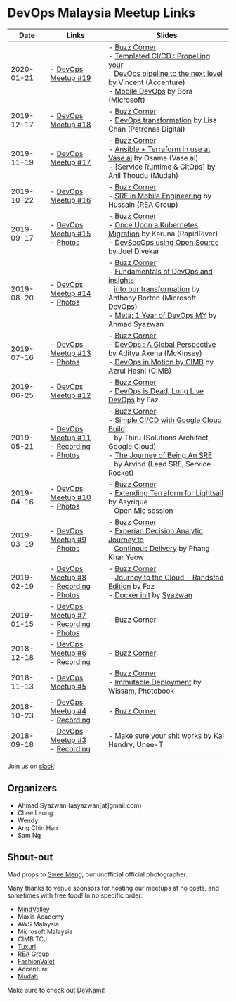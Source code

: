 # DevOps Malaysia Meetup Links

| Date       | Links                                                                                                                                                                                      | Slides                                                                                                                                                                                                                                                                                                                                                                                                                                       |
| ---------- | ------------------------------------------------------------------------------------------------------------------------------------------------------------------------------------------ | -------------------------------------------------------------------------------------------------------------------------------------------------------------------------------------------------------------------------------------------------------------------------------------------------------------------------------------------------------------------------------------------------------------------------------------------- |
| 2020-01-21 | - [DevOps Meetup #19](https://www.meetup.com/DevOpsMalaysia/events/267715153/)<br/>                                                                                                        | - [Buzz Corner](https://devops-my.github.io/meetup/buzz-2020-01.html)<br/>- [Templated CI/CD : Propelling your](#)<br/> &nbsp;&nbsp; [DevOps pipeline to the next level](#) by Vincent (Accenture)<br/>- [Mobile DevOps](#) by Bora (Microsoft)                                                                                                                                                                                              |
| 2019-12-17 | - [DevOps Meetup #18](https://www.meetup.com/DevOpsMalaysia/events/267089332/)<br/>                                                                                                        | - [Buzz Corner](https://devops-my.github.io/meetup/buzz-2019-12.html)<br/>- [DevOps transformation](#)  by Lisa Chan (Petronas Digital)                                                                                                                                                                                                                                                                                                      |
| 2019-11-19 | - [DevOps Meetup #17](https://www.meetup.com/DevOpsMalaysia/events/266430185/)<br/>                                                                                                        | - [Buzz Corner](https://devops-my.github.io/meetup/buzz-2019-11.html)<br/>- [Ansible + Terraform in use at Vase.ai](#) by Osama (Vase.ai)<br/>- [Service Runtime & GitOps] by Anil Thoudu (Mudah)                                                                                                                                                                                                                                            |
| 2019-10-22 | - [DevOps Meetup #16](https://www.meetup.com/DevOpsMalaysia/events/265462658/)<br/>                                                                                                        | - [Buzz Corner](https://devops-my.github.io/meetup/buzz-2019-10.html)<br/>- [SRE in Mobile Engineering](#) by Hussain (REA Group)                                                                                                                                                                                                                                                                                                            |
| 2019-09-17 | - [DevOps Meetup #15](https://www.meetup.com/DevOpsMalaysia/events/264711255/)<br/>- [Photos](https://photos.app.goo.gl/PXovbqd9GbAJjCM16)                                                 | - [Buzz Corner](https://devops-my.github.io/meetup/buzz-2019-09.html)<br/>- [Once Upon a Kubernetes Migration](#) by Karuna (RapidRiver)<br/>- [DevSecOps using Open Source](#) by Joel Divekar                                                                                                                                                                                                                                              |
| 2019-08-20 | - [DevOps Meetup #14](https://www.meetup.com/DevOpsMalaysia/events/263766084/)<br/>- [Photos](https://photos.app.goo.gl/eAsY8M9iDZ2Xynso6)                                                 | - [Buzz Corner](https://devops-my.github.io/meetup/buzz-2019-08.html)<br/>- [Fundamentals of DevOps and insights](https://www.azdevops.com/devopsmalaysia/DevOpsMY_DevOpsFundamentalsOurTransformation.pdf)<br/> &nbsp;&nbsp; [into our transformation](https://www.azdevops.com/devopsmalaysia/DevOpsMY_DevOpsFundamentalsOurTransformation.pdf) by Anthony Borton (Microsoft DevOps)<br/>- [Meta; 1 Year of DevOps MY](#) by Ahmad Syazwan |
| 2019-07-16 | - [DevOps Meetup #13](https://www.meetup.com/DevOpsMalaysia/events/262786312/)<br/>- [Photos](https://photos.app.goo.gl/8nTU4uEDVwaGLt4P9)                                                 | - [Buzz Corner](https://devops-my.github.io/meetup/buzz-2019-07.html)<br/>- [DevOps : A Global Perspective](#) by Aditya Axena (McKinsey)<br/>- [DevOps in Motion by CIMB](#) by Azrul Hasni (CIMB)                                                                                                                                                                                                                                          |
| 2019-06-25 | - [DevOps Meetup #12](https://www.meetup.com/DevOpsMalaysia/events/262438781/)                                                                                                             | - [Buzz Corner](https://devops-my.github.io/meetup/buzz-2019-06.html)<br/>- [DevOps is Dead, Long Live DevOps](#) by Faz                                                                                                                                                                                                                                                                                                                     |
| 2019-05-21 | - [DevOps Meetup #11](https://www.meetup.com/DevOpsMalaysia/events/261345037/)<br/>- [Recording](https://youtu.be/N8FI0qoouF8)<br/>- [Photos](https://photos.app.goo.gl/7aimGGeC8Ztxtygn6) | - [Buzz Corner](https://devops-my.github.io/meetup/buzz-2019-05.html)<br/>- [Simple CI/CD with Google Cloud Build](#) <br/>&nbsp;&nbsp; by Thiru (Solutions Architect, Google Cloud)<br/>- [The Journey of Being An SRE](#/) <br/>&nbsp;&nbsp; by Arvind (Lead SRE, Service Rocket)                                                                                                                                                          |
| 2019-04-16 | - [DevOps Meetup #10](https://www.meetup.com/DevOpsMalaysia/events/260505116/)<br/>- [Photos](https://photos.app.goo.gl/epJQrpfi8zyTEkBLA)                                                 | - [Buzz Corner](https://devops-my.github.io/meetup/buzz-2019-04.html)<br/>- [Extending Terraform for Lightsail](#) by Asyrique<br/> &nbsp;&nbsp; Open Mic session                                                                                                                                                                                                                                                                            |
| 2019-03-19 | - [DevOps Meetup #9](https://www.meetup.com/DevOpsMalaysia/events/259598260/)<br/>- [Photos](https://photos.app.goo.gl/wddTvKnp3Y5u6kq18)                                                  | - [Buzz Corner](https://devops-my.github.io/meetup/buzz-2019-03.html)<br/>- [Experian Decision Analytic Journey to](https://drive.google.com/open?id=1n1je9NU2tX-m3Gd9Fl152KYbmUXPQmv1)<br/> &nbsp;&nbsp; [Continous Delivery](https://drive.google.com/open?id=1n1je9NU2tX-m3Gd9Fl152KYbmUXPQmv1) by Phang Khar Yeow                                                                                                                        |
| 2019-02-19 | - [DevOps Meetup #8](https://www.meetup.com/DevOpsMalaysia/events/258929697/)<br/>- [Recording](https://youtu.be/1BU-zy9cjUY)<br/>- [Photos](https://photos.app.goo.gl/KFzVQ8osTdpjpDJ89)  | - [Buzz Corner](https://devops-my.github.io/meetup/buzz-2019-02.html)<br/>- [Journey to the Cloud - Randstad Edition](https://docs.google.com/presentation/d/1YBw8DTLYK8-9MrmENlO1NNYEjdGiCCSNbBnYaCYxJk8/edit?usp=sharing) by Faz<br/>- [Docker init](https://asyazwan.github.io/devopsmy-slides/docker-init.html) by [Syazwan](ibnusani.com)                                                                                               |
| 2019-01-15 | - [DevOps Meetup #7](https://www.meetup.com/DevOpsMalaysia/events/257897605/)<br/>- [Recording](https://youtu.be/TMJ1GRnRbgY)<br/>- [Photos](https://photos.app.goo.gl/6kJSmo6kigamDQMx5)  | - [Buzz Corner](https://devops-my.github.io/meetup/buzz-2019-01.html)                                                                                                                                                                                                                                                                                                                                                                        |
| 2018-12-18 | - [DevOps Meetup #6](https://www.meetup.com/DevOpsMalaysia/events/256936840/)<br/>- [Recording](https://youtu.be/7vtx980FyqY)                                                              | - [Buzz Corner](https://devops-my.github.io/meetup/buzz-2018-12.html)                                                                                                                                                                                                                                                                                                                                                                        |
| 2018-11-13 | - [DevOps Meetup #5](https://www.meetup.com/DevOpsMalaysia/events/255908972/)                                                                                                              | - [Buzz Corner](https://devops-my.github.io/meetup/buzz-2018-11.html)<br/>- [Immutable Deployment](https://docs.google.com/presentation/d/11p9b_BkEXVk-pzZCvWWIwk6d-w3TGZTrV56TL3ahZog/edit?usp=sharing) by Wissam, Photobook                                                                                                                                                                                                                |
| 2018-10-23 | - [DevOps Meetup #4](https://www.meetup.com/DevOpsMalaysia/events/255553444/)<br/>- [Recording](https://youtu.be/8J0zEI3Uc4A)                                                              | - [Buzz Corner](https://devops-my.github.io/meetup/buzz-2018-10.html)                                                                                                                                                                                                                                                                                                                                                                        |
| 2018-09-18 | - [DevOps Meetup #3](https://www.meetup.com/DevOpsMalaysia/events/254213112/)<br/>- [Recording](https://youtu.be/8J0zEI3Uc4A)                                                              | - [Make sure your shit works](http://talks.webconverger.com/2018-09-18/#1) by Kai Hendry, Unee-T                                                                                                                                                                                                                                                                                                                                             |


Join us on [slack](http://engineersmy.herokuapp.com)!

## Organizers

- Ahmad Syazwan (asyazwan[at]gmail.com)
- Chee Leong
- Wendy
- Ang Chin Han
- Sam Ng

## Shout-out

Mad props to [Swee Meng](https://www.patreon.com/sweemeng), our unofficial official photographer.

Many thanks to venue sponsors for hosting our meetups at no costs, and sometimes with free food! In no specific order:

- [MindValley](https://www.mindvalley.com/)
- Maxis Academy
- AWS Malaysia
- Microsoft Malaysia
- CIMB TCJ
- [Tuxuri](https://www.tuxuri.com/)
- [REA Group](https://www.rea-group.com/)
- [FashionValet](https://www.fashionvalet.com/)
- Accenture
- [Mudah](https://mudah.my/)

Make sure to check out [DevKami](https://devkami.com/page/meetups/)!

